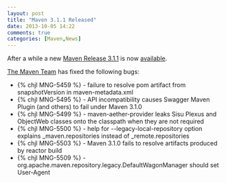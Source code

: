 ```yaml
---
layout: post
title: "Maven 3.1.1 Released"
date: 2013-10-05 14:22
comments: true
categories: [Maven,News]
---
```


After a while a new [Maven Release 3.1.1](http://maven.apache.org/docs/3.1.1/release-notes.html) is 
now [available](http://maven.apache.org/download.cgi).
<!-- more -->

[The Maven Team](http://maven.40175.n5.nabble.com/ANN-Maven-3-1-1-Release-td5772451.html) has fixed the following bugs:

 * {% chjl MNG-5459 %} - failure to resolve pom artifact from snapshotVersion in maven-metadata.xml
 * {% chjl MNG-5495 %} - API incompatibility causes Swagger Maven Plugin (and others) to fail under Maven 3.1.0
 * {% chjl MNG-5499 %} - maven-aether-provider leaks Sisu Plexus and ObjectWeb classes onto the classpath when they are not required
 * {% chjl MNG-5500 %} - help for --legacy-local-repository option explains \_maven.repositories instead of \_remote.repositories
 * {% chjl MNG-5503 %} - Maven 3.1.0 fails to resolve artifacts produced by reactor build
 * {% chjl MNG-5509 %} - org.apache.maven.repository.legacy.DefaultWagonManager should set User-Agent
